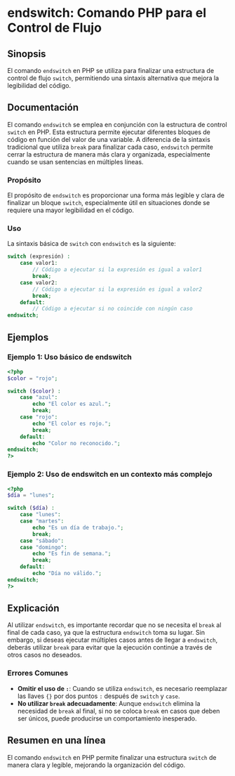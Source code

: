 <!--
Meta Description: # endswitch: Comando PHP para el Control de Flujo ## Sinopsis El comando `endswitch` en PHP se utiliza para finalizar una estructura de control de flu...
Meta Keywords: endswitch, break, php, switch, case
-->

# endswitch: Comando PHP para el Control de Flujo

## Sinopsis
El comando `endswitch` en PHP se utiliza para finalizar una estructura de control de flujo `switch`, permitiendo una sintaxis alternativa que mejora la legibilidad del código.

## Documentación
El comando `endswitch` se emplea en conjunción con la estructura de control `switch` en PHP. Esta estructura permite ejecutar diferentes bloques de código en función del valor de una variable. A diferencia de la sintaxis tradicional que utiliza `break` para finalizar cada caso, `endswitch` permite cerrar la estructura de manera más clara y organizada, especialmente cuando se usan sentencias en múltiples líneas.

### Propósito
El propósito de `endswitch` es proporcionar una forma más legible y clara de finalizar un bloque `switch`, especialmente útil en situaciones donde se requiere una mayor legibilidad en el código.

### Uso
La sintaxis básica de `switch` con `endswitch` es la siguiente:

```php
switch (expresión) :
    case valor1:
        // Código a ejecutar si la expresión es igual a valor1
        break;
    case valor2:
        // Código a ejecutar si la expresión es igual a valor2
        break;
    default:
        // Código a ejecutar si no coincide con ningún caso
endswitch;
```

## Ejemplos

### Ejemplo 1: Uso básico de endswitch

```php
<?php
$color = "rojo";

switch ($color) :
    case "azul":
        echo "El color es azul.";
        break;
    case "rojo":
        echo "El color es rojo.";
        break;
    default:
        echo "Color no reconocido.";
endswitch;
?>
```

### Ejemplo 2: Uso de endswitch en un contexto más complejo

```php
<?php
$día = "lunes";

switch ($día) :
    case "lunes":
    case "martes":
        echo "Es un día de trabajo.";
        break;
    case "sábado":
    case "domingo":
        echo "Es fin de semana.";
        break;
    default:
        echo "Día no válido.";
endswitch;
?>
```

## Explicación
Al utilizar `endswitch`, es importante recordar que no se necesita el `break` al final de cada caso, ya que la estructura `endswitch` toma su lugar. Sin embargo, si deseas ejecutar múltiples casos antes de llegar a `endswitch`, deberás utilizar `break` para evitar que la ejecución continúe a través de otros casos no deseados.

### Errores Comunes
- **Omitir el uso de `:`**: Cuando se utiliza `endswitch`, es necesario reemplazar las llaves `{}` por dos puntos `:` después de `switch` y `case`.
- **No utilizar `break` adecuadamente**: Aunque `endswitch` elimina la necesidad de `break` al final, si no se coloca `break` en casos que deben ser únicos, puede producirse un comportamiento inesperado.

## Resumen en una línea
El comando `endswitch` en PHP permite finalizar una estructura `switch` de manera clara y legible, mejorando la organización del código.